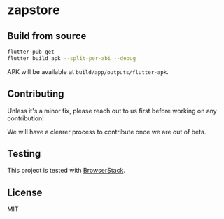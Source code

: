 # zapstore

## Build from source

```bash
flutter pub get
flutter build apk --split-per-abi --debug
```

APK will be available at `build/app/outputs/flutter-apk`.

## Contributing

Unless it's a minor fix, please reach out to us first before working on any contribution!

We will have a clearer process to contribute once we are out of beta.

## Testing

This project is tested with [BrowserStack](https://www.browserstack.com/).

## License

MIT